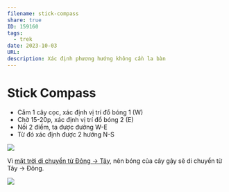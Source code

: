 ```yaml
---
filename: stick-compass
share: true
ID: 159160
tags:
  - trek
date: 2023-10-03
URL: 
description: Xác định phương hướng không cần la bàn
---
```


# Stick Compass

- Cắm 1 cây cọc, xác định vị trí đổ bóng 1 (W)
- Chờ 15-20p, xác định vị trí đổ bóng 2 (E)
- Nối 2 điểm, ta được đường W-E
- Từ đó xác định được 2 hướng N-S

![](https://i.imgur.com/xZNLIIJ.png)

Vì [mặt trời di chuyển từ Đông → Tây](./mat-troi-di-chuyen-tu-dong-sang-tay.md), nên bóng của cây gậy sẽ di chuyển từ Tây → Đông.

![](https://i.imgur.com/iom3WWA.png)
